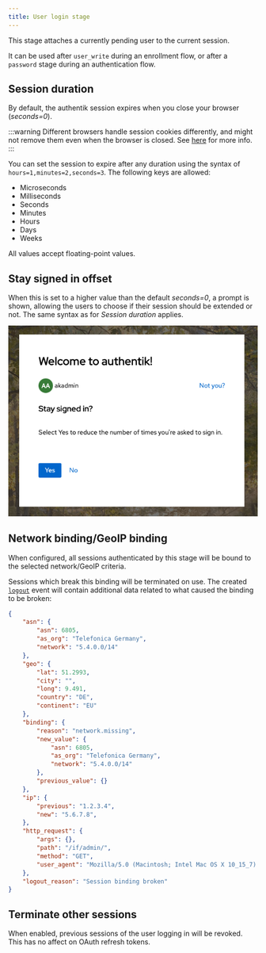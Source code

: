 ```yaml
---
title: User login stage
---
```


This stage attaches a currently pending user to the current session.

It can be used after `user_write` during an enrollment flow, or after a `password` stage during an authentication flow.

## Session duration

By default, the authentik session expires when you close your browser (_seconds=0_).

:::warning
Different browsers handle session cookies differently, and might not remove them even when the browser is closed. See [here](https://developer.mozilla.org/en-US/docs/Web/HTTP/Headers/Set-Cookie#expiresdate) for more info.
:::

You can set the session to expire after any duration using the syntax of `hours=1,minutes=2,seconds=3`. The following keys are allowed:

-   Microseconds
-   Milliseconds
-   Seconds
-   Minutes
-   Hours
-   Days
-   Weeks

All values accept floating-point values.

## Stay signed in offset

When this is set to a higher value than the default _seconds=0_, a prompt is shown, allowing the users to choose if their session should be extended or not. The same syntax as for _Session duration_ applies.

![](./stay_signed_in.png)

## Network binding/GeoIP binding

When configured, all sessions authenticated by this stage will be bound to the selected network/GeoIP criteria.

Sessions which break this binding will be terminated on use. The created [`logout`](../../../events/index.md#logout) event will contain additional data related to what caused the binding to be broken:

```json
{
    "asn": {
        "asn": 6805,
        "as_org": "Telefonica Germany",
        "network": "5.4.0.0/14"
    },
    "geo": {
        "lat": 51.2993,
        "city": "",
        "long": 9.491,
        "country": "DE",
        "continent": "EU"
    },
    "binding": {
        "reason": "network.missing",
        "new_value": {
            "asn": 6805,
            "as_org": "Telefonica Germany",
            "network": "5.4.0.0/14"
        },
        "previous_value": {}
    },
    "ip": {
        "previous": "1.2.3.4",
        "new": "5.6.7.8",
    },
    "http_request": {
        "args": {},
        "path": "/if/admin/",
        "method": "GET",
        "user_agent": "Mozilla/5.0 (Macintosh; Intel Mac OS X 10_15_7) AppleWebKit/537.36 (KHTML, like Gecko) Chrome/120.0.0.0 Safari/537.36"
    },
    "logout_reason": "Session binding broken"
}
```

## Terminate other sessions

When enabled, previous sessions of the user logging in will be revoked. This has no affect on OAuth refresh tokens.
